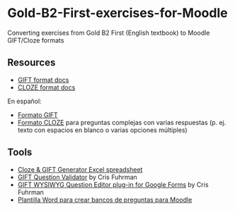 # Gold-B2-First-exercises-for-Moodle
Converting exercises from Gold B2 First (English textbook) to Moodle GIFT/Cloze formats


## Resources

- [GIFT format docs](https://docs.moodle.org/39/en/GIFT_format)
- [CLOZE format docs](https://docs.moodle.org/35/en/Embedded_Answers_(Cloze)_question_type)

En español:

- [Formato GIFT](https://docs.moodle.org/all/es/Formato_GIFT)
- [Formato CLOZE](https://docs.moodle.org/all/es/Tipo_de_Pregunta_con_respuestas_incrustadas_(Cloze)) para preguntas complejas con varias respuestas (p. ej. texto con espacios en blanco o varias opciones múltiples)

## Tools

- [Cloze & GIFT Generator Excel spreadsheet](http://hbwubecc.wixsite.com/jordan/tools) 
- [GIFT Question Validator](https://fuhrmanator.github.io/GIFT-grammar-PEG.js/editor/editor.html) by Cris Fuhrman
- [GIFT WYSIWYG Question Editor plug-in for Google Forms](https://gsuite.google.com/marketplace/app/gift_quiz_editor/1038395345285) by Cris Fuhrman
- [Plantilla Word para crear bancos de preguntas para Moodle](https://github.com/juacas/MoodleQUIZ_template_UVa)
